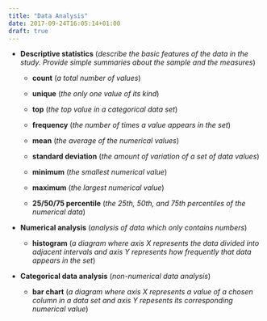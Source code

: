 ```yaml
---
title: "Data Analysis"
date: 2017-09-24T16:05:14+01:00
draft: true
---
```


* **Descriptive statistics** (*describe the basic features of the data in the study. Provide simple summaries about the sample and the measures*)

	* **count** (*a total number of values*)

	* **unique** (*the only one value of its kind*)

	* **top** (*the top value in a categorical data set*)
	
	* **frequency** (*the number of times a value appears in the set*)
	
	* **mean** (*the average of the numerical values*)
	
	* **standard deviation** (*the amount of variation of a set of data values*)
	
	* **minimum** (*the smallest numerical value*)
	
	* **maximum** (*the largest numerical value*)
	
	* **25/50/75 percentile** (*the 25th, 50th, and 75th percentiles of the numerical data*)

* **Numerical analysis** (*analysis of data which only contains numbers*)

	* **histogram** (*a diagram where axis X represents the data divided into adjacent intervals and axis Y represents how frequently that data appears in the set*)

* **Categorical data analysis** (*non-numerical data analysis*)

	* **bar chart** (*a diagram where axis X represents a value of a chosen column in a data set and axis Y repesents its corresponding numerical value*) 
